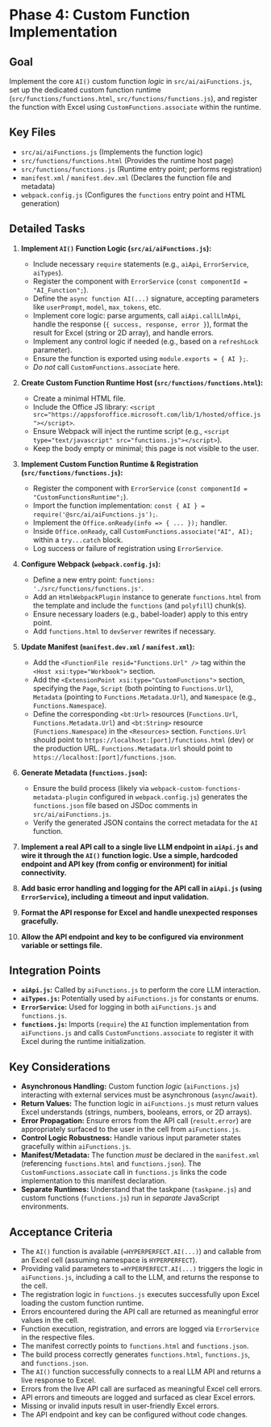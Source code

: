 # Phase 4: Custom Function Implementation

## Goal
Implement the core `AI()` custom function *logic* in `src/ai/aiFunctions.js`, set up the dedicated custom function runtime (`src/functions/functions.html`, `src/functions/functions.js`), and register the function with Excel using `CustomFunctions.associate` within the runtime.

## Key Files
- `src/ai/aiFunctions.js` (Implements the function logic)
- `src/functions/functions.html` (Provides the runtime host page)
- `src/functions/functions.js` (Runtime entry point; performs registration)
- `manifest.xml` / `manifest.dev.xml` (Declares the function file and metadata)
- `webpack.config.js` (Configures the `functions` entry point and HTML generation)

## Detailed Tasks

1.  **Implement `AI()` Function Logic (`src/ai/aiFunctions.js`):**
    *   Include necessary `require` statements (e.g., `aiApi`, `ErrorService`, `aiTypes`).
    *   Register the component with `ErrorService` (`const componentId = "AI_Function";`).
    *   Define the `async function AI(...)` signature, accepting parameters like `userPrompt`, `model`, `max_tokens`, etc.
    *   Implement core logic: parse arguments, call `aiApi.callLlmApi`, handle the response (`{ success, response, error }`), format the result for Excel (string or 2D array), and handle errors.
    *   Implement any control logic if needed (e.g., based on a `refreshLock` parameter).
    *   Ensure the function is exported using `module.exports = { AI };`.
    *   *Do not* call `CustomFunctions.associate` here.

2.  **Create Custom Function Runtime Host (`src/functions/functions.html`):**
    *   Create a minimal HTML file.
    *   Include the Office JS library: `<script src="https://appsforoffice.microsoft.com/lib/1/hosted/office.js"></script>`.
    *   Ensure Webpack will inject the runtime script (e.g., `<script type="text/javascript" src="functions.js"></script>`).
    *   Keep the body empty or minimal; this page is not visible to the user.

3.  **Implement Custom Function Runtime & Registration (`src/functions/functions.js`):**
    *   Register the component with `ErrorService` (`const componentId = "CustomFunctionsRuntime";`).
    *   Import the function implementation: `const { AI } = require('@src/ai/aiFunctions.js');`.
    *   Implement the `Office.onReady(info => { ... });` handler.
    *   Inside `Office.onReady`, call `CustomFunctions.associate("AI", AI);` within a `try...catch` block.
    *   Log success or failure of registration using `ErrorService`.

4.  **Configure Webpack (`webpack.config.js`):**
    *   Define a new entry point: `functions: './src/functions/functions.js'`. 
    *   Add an `HtmlWebpackPlugin` instance to generate `functions.html` from the template and include the `functions` (and `polyfill`) chunk(s).
    *   Ensure necessary loaders (e.g., babel-loader) apply to this entry point.
    *   Add `functions.html` to `devServer` rewrites if necessary.

5.  **Update Manifest (`manifest.dev.xml` / `manifest.xml`):**
    *   Add the `<FunctionFile resid="Functions.Url" />` tag within the `<Host xsi:type="Workbook">` section.
    *   Add the `<ExtensionPoint xsi:type="CustomFunctions">` section, specifying the `Page`, `Script` (both pointing to `Functions.Url`), `Metadata` (pointing to `Functions.Metadata.Url`), and `Namespace` (e.g., `Functions.Namespace`).
    *   Define the corresponding `<bt:Url>` resources (`Functions.Url`, `Functions.Metadata.Url`) and `<bt:String>` resource (`Functions.Namespace`) in the `<Resources>` section. `Functions.Url` should point to `https://localhost:[port]/functions.html` (dev) or the production URL. `Functions.Metadata.Url` should point to `https://localhost:[port]/functions.json`.

6.  **Generate Metadata (`functions.json`):**
    *   Ensure the build process (likely via `webpack-custom-functions-metadata-plugin` configured in `webpack.config.js`) generates the `functions.json` file based on JSDoc comments in `src/ai/aiFunctions.js`.
    *   Verify the generated JSON contains the correct metadata for the `AI` function.

7.  **Implement a real API call to a single live LLM endpoint in `aiApi.js` and wire it through the `AI()` function logic. Use a simple, hardcoded endpoint and API key (from config or environment) for initial connectivity.**

8.  **Add basic error handling and logging for the API call in `aiApi.js` (using `ErrorService`), including a timeout and input validation.**

9.  **Format the API response for Excel and handle unexpected responses gracefully.**

10. **Allow the API endpoint and key to be configured via environment variable or settings file.**

## Integration Points

*   **`aiApi.js`:** Called by `aiFunctions.js` to perform the core LLM interaction.
*   **`aiTypes.js`:** Potentially used by `aiFunctions.js` for constants or enums.
*   **`ErrorService`:** Used for logging in both `aiFunctions.js` and `functions.js`.
*   **`functions.js`:** Imports (`require`) the `AI` function implementation from `aiFunctions.js` and calls `CustomFunctions.associate` to register it with Excel during the runtime initialization.

## Key Considerations

*   **Asynchronous Handling:** Custom function *logic* (`aiFunctions.js`) interacting with external services must be asynchronous (`async`/`await`).
*   **Return Values:** The function logic in `aiFunctions.js` must return values Excel understands (strings, numbers, booleans, errors, or 2D arrays).
*   **Error Propagation:** Ensure errors from the API call (`result.error`) are appropriately surfaced to the user in the cell from `aiFunctions.js`.
*   **Control Logic Robustness:** Handle various input parameter states gracefully within `aiFunctions.js`.
*   **Manifest/Metadata:** The function *must* be declared in the `manifest.xml` (referencing `functions.html` and `functions.json`). The `CustomFunctions.associate` call in `functions.js` links the code implementation to this manifest declaration.
*   **Separate Runtimes:** Understand that the taskpane (`taskpane.js`) and custom functions (`functions.js`) run in *separate* JavaScript environments.

## Acceptance Criteria

*   The `AI()` function is available (`=HYPERPERFECT.AI(...)`) and callable from an Excel cell (assuming namespace is `HYPERPERFECT`).
*   Providing valid parameters to `=HYPERPERFECT.AI(...)` triggers the logic in `aiFunctions.js`, including a call to the LLM, and returns the response to the cell.
*   The registration logic in `functions.js` executes successfully upon Excel loading the custom function runtime.
*   Errors encountered during the API call are returned as meaningful error values in the cell.
*   Function execution, registration, and errors are logged via `ErrorService` in the respective files.
*   The manifest correctly points to `functions.html` and `functions.json`.
*   The build process correctly generates `functions.html`, `functions.js`, and `functions.json`.
*   The `AI()` function successfully connects to a real LLM API and returns a live response to Excel.
*   Errors from the live API call are surfaced as meaningful Excel cell errors.
*   API errors and timeouts are logged and surfaced as clear Excel errors.
*   Missing or invalid inputs result in user-friendly Excel errors.
*   The API endpoint and key can be configured without code changes.
